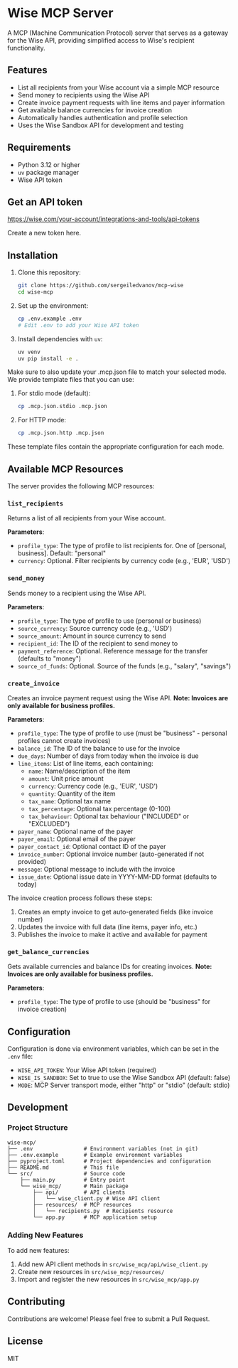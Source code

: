 # Wise MCP Server

A MCP (Machine Communication Protocol) server that serves as a gateway for the Wise API, providing simplified access to Wise's recipient functionality.

## Features

- List all recipients from your Wise account via a simple MCP resource
- Send money to recipients using the Wise API
- Create invoice payment requests with line items and payer information
- Get available balance currencies for invoice creation
- Automatically handles authentication and profile selection
- Uses the Wise Sandbox API for development and testing

## Requirements

- Python 3.12 or higher
- `uv` package manager
- Wise API token

## Get an API token

https://wise.com/your-account/integrations-and-tools/api-tokens

Create a new token here.

## Installation

1. Clone this repository:
   ```bash
   git clone https://github.com/sergeiledvanov/mcp-wise
   cd wise-mcp
   ```

2. Set up the environment:
   ```bash
   cp .env.example .env
   # Edit .env to add your Wise API token
   ```

3. Install dependencies with `uv`:
   ```bash
   uv venv
   uv pip install -e .
   ```

Make sure to also update your .mcp.json file to match your selected mode. We provide template files that you can use:

1. For stdio mode (default):
   ```bash
   cp .mcp.json.stdio .mcp.json
   ```

2. For HTTP mode:
   ```bash
   cp .mcp.json.http .mcp.json
   ```

These template files contain the appropriate configuration for each mode.

## Available MCP Resources

The server provides the following MCP resources:

### `list_recipients`

Returns a list of all recipients from your Wise account.

**Parameters**:
- `profile_type`: The type of profile to list recipients for. One of [personal, business]. Default: "personal"
- `currency`: Optional. Filter recipients by currency code (e.g., 'EUR', 'USD')

### `send_money`

Sends money to a recipient using the Wise API.

**Parameters**:
- `profile_type`: The type of profile to use (personal or business)
- `source_currency`: Source currency code (e.g., 'USD') 
- `source_amount`: Amount in source currency to send
- `recipient_id`: The ID of the recipient to send money to
- `payment_reference`: Optional. Reference message for the transfer (defaults to "money")
- `source_of_funds`: Optional. Source of the funds (e.g., "salary", "savings")

### `create_invoice`

Creates an invoice payment request using the Wise API. **Note: Invoices are only available for business profiles.**

**Parameters**:
- `profile_type`: The type of profile to use (must be "business" - personal profiles cannot create invoices)
- `balance_id`: The ID of the balance to use for the invoice
- `due_days`: Number of days from today when the invoice is due
- `line_items`: List of line items, each containing:
  - `name`: Name/description of the item
  - `amount`: Unit price amount
  - `currency`: Currency code (e.g., 'EUR', 'USD')
  - `quantity`: Quantity of the item
  - `tax_name`: Optional tax name
  - `tax_percentage`: Optional tax percentage (0-100)
  - `tax_behaviour`: Optional tax behaviour ("INCLUDED" or "EXCLUDED")
- `payer_name`: Optional name of the payer
- `payer_email`: Optional email of the payer
- `payer_contact_id`: Optional contact ID of the payer
- `invoice_number`: Optional invoice number (auto-generated if not provided)
- `message`: Optional message to include with the invoice
- `issue_date`: Optional issue date in YYYY-MM-DD format (defaults to today)

The invoice creation process follows these steps:
1. Creates an empty invoice to get auto-generated fields (like invoice number)
2. Updates the invoice with full data (line items, payer info, etc.)
3. Publishes the invoice to make it active and available for payment

### `get_balance_currencies`

Gets available currencies and balance IDs for creating invoices. **Note: Invoices are only available for business profiles.**

**Parameters**:
- `profile_type`: The type of profile to use (should be "business" for invoice creation)

## Configuration

Configuration is done via environment variables, which can be set in the `.env` file:

- `WISE_API_TOKEN`: Your Wise API token (required)
- `WISE_IS_SANDBOX`: Set to true to use the Wise Sandbox API (default: false)
- `MODE`: MCP Server transport mode, either "http" or "stdio" (default: stdio)

## Development

### Project Structure

```
wise-mcp/
├── .env                # Environment variables (not in git)
├── .env.example        # Example environment variables
├── pyproject.toml      # Project dependencies and configuration
├── README.md           # This file
└── src/                # Source code
    ├── main.py         # Entry point
    └── wise_mcp/       # Main package
        ├── api/        # API clients
        │   └── wise_client.py # Wise API client
        ├── resources/  # MCP resources
        │   └── recipients.py  # Recipients resource
        └── app.py      # MCP application setup
```

### Adding New Features

To add new features:

1. Add new API client methods in `src/wise_mcp/api/wise_client.py`
2. Create new resources in `src/wise_mcp/resources/`
3. Import and register the new resources in `src/wise_mcp/app.py`

## Contributing

Contributions are welcome! Please feel free to submit a Pull Request.

## License

MIT
